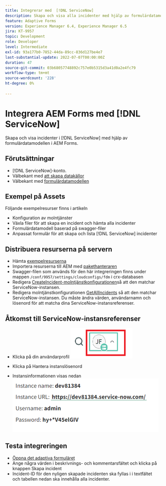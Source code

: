 ```yaml
---
title: Integrerar med  [!DNL ServiceNow]
description: Skapa och visa alla incidenter med hjälp av formulärdatamodell.
feature: Adaptive Forms
version: Experience Manager 6.4, Experience Manager 6.5
jira: KT-9957
topic: Development
role: Developer
level: Intermediate
exl-id: 93a177b0-7852-44da-89cc-836d127be4e7
last-substantial-update: 2022-07-07T00:00:00Z
duration: 47
source-git-commit: 03b68057748892c757e0b5315d3a41d0a2e4fc79
workflow-type: tm+mt
source-wordcount: '228'
ht-degree: 0%

---
```


# Integrera AEM Forms med [!DNL ServiceNow]

Skapa och visa incidenter i [!DNL ServiceNow] med hjälp av formulärdatamodellen i AEM Forms.

## Förutsättningar

* [!DNL ServiceNow]-konto.
* Välbekant med [att skapa datakällor](https://experienceleague.adobe.com/docs/experience-manager-learn/forms/ic-web-channel-tutorial/parttwo.html)
* Välbekant med [formulärdatamodellen](https://experienceleague.adobe.com/docs/experience-manager-65/forms/form-data-model/create-form-data-models.html)

## Exempel på Assets

Följande exempelresurser finns i artikeln

* Konfiguration av molntjänster
* Växla filer för att skapa en incident och hämta alla   incidenter
* Formulärdatamodell baserad på swagger-filer
* Anpassat formulär för att skapa och lista [!DNL ServiceNow] incidenter

## Distribuera resurserna på servern

* Hämta [exempelresurserna](assets/service-now.zip)
* Importera resurserna till AEM med [pakethanteraren](http://localhost:4502/crx/packmgr/index.jsp)
* Swagger-filen som används för den här integreringen finns under mappen ```/conf/9957/settings/cloudconfigs/fdm``` i crx-databasen
* Redigera [CreateIncident-molntjänstkonfigurationen](http://localhost:4502/mnt/overlay/fd/fdm/gui/components/admin/fdmcloudservice/properties.html?item=%2Fconf%2F9957%2Fsettings%2Fcloudconfigs%2Ffdm%2Fcreateincident)så att den matchar ServiceNow-instansen.
* Redigera molntjänstkonfigurationen [GetAllIncidents](http://localhost:4502/mnt/overlay/fd/fdm/gui/components/admin/fdmcloudservice/properties.html?item=%2Fconf%2F9957%2Fsettings%2Fcloudconfigs%2Ffdm%2Fgetallincidents) så att den matchar ServiceNow-instansen. Du måste ändra värden, användarnamn och lösenord för att matcha dina ServiceNow-instansreferenser.

## Åtkomst till ServiceNow-instansreferenser

* Klicka på din användarprofil
  ![klicka på användarprofilen](assets/snow-1.png)

* Klicka på Hantera instanslösenord
* Instansinformationen visas nedan
  ![instansinformation](assets/snow-3.png)

## Testa integreringen

* [Öppna det adaptiva formuläret](http://localhost:4502/content/dam/formsanddocuments/create-incident-in-service-now/jcr:content?wcmmode=disabled)
* Ange några värden i beskrivnings- och kommentarsfältet och klicka på knappen Skapa incident
* Incident-ID för den nyligen skapade incidenten ska fyllas i i textfältet och tabellen nedan ska innehålla alla incidenter.
